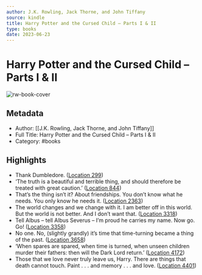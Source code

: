 ```yaml
---
author: J.K. Rowling, Jack Thorne, and John Tiffany
source: kindle
title: Harry Potter and the Cursed Child – Parts I & II
type: books
date: 2023-06-23
---
```

# Harry Potter and the Cursed Child – Parts I & II

![rw-book-cover](https://images-na.ssl-images-amazon.com/images/I/518VhA3dH9L._SL200_.jpg)

## Metadata
- Author: [[J.K. Rowling, Jack Thorne, and John Tiffany]]
- Full Title: Harry Potter and the Cursed Child – Parts I & II
- Category: #books

## Highlights
- Thank Dumbledore. ([Location 299](https://readwise.io/to_kindle?action=open&asin=B01H0PFRJ6&location=299))
- ‘The truth is a beautiful and terrible thing, and should therefore be treated with great caution.’ ([Location 844](https://readwise.io/to_kindle?action=open&asin=B01H0PFRJ6&location=844))
- That’s the thing isn’t it? About friendships. You don’t know what he needs. You only know he needs it. ([Location 2363](https://readwise.io/to_kindle?action=open&asin=B01H0PFRJ6&location=2363))
- The world changes and we change with it. I am better off in this world. But the world is not better. And I don’t want that. ([Location 3318](https://readwise.io/to_kindle?action=open&asin=B01H0PFRJ6&location=3318))
- Tell Albus – tell Albus Severus – I’m proud he carries my name. Now go. Go! ([Location 3358](https://readwise.io/to_kindle?action=open&asin=B01H0PFRJ6&location=3358))
- No one. No, (slightly grandly) it’s time that time-turning became a thing of the past. ([Location 3658](https://readwise.io/to_kindle?action=open&asin=B01H0PFRJ6&location=3658))
- ‘When spares are spared, when time is turned, when unseen children murder their fathers: then will the Dark Lord return.’ ([Location 4172](https://readwise.io/to_kindle?action=open&asin=B01H0PFRJ6&location=4172))
- Those that we love never truly leave us, Harry. There are things that death cannot touch. Paint . . . and memory . . . and love. ([Location 4401](https://readwise.io/to_kindle?action=open&asin=B01H0PFRJ6&location=4401))

